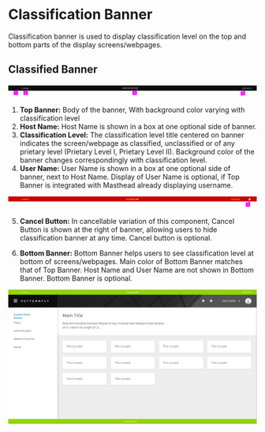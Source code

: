 # Classification Banner

Classification banner is used to display classification level on the top and bottom parts of the display screens/webpages.

## Classified Banner

![](img/black.png)

1. **Top Banner:** Body of the banner, With background color varying with classification level
2. **Host Name:** Host Name is shown in a box at one optional side of banner.
3. **Classification Level:** The classification level title centered on banner indicates the screen/webpage as classified, unclassified or of any prietary level (Prietary Level I, Prietary Level II). Background color of the banner changes correspondingly with classification level.
4. **User Name:** User Name is shown in a box at one optional side of banner, next to Host Name. Display of User Name is optional, if Top Banner is integrated with Masthead already displaying username. 

![](img/red_close.png)

5. **Cancel Button:** In cancellable variation of this component, Cancel Button is shown at the right of banner, allowing users to hide classification banner at any time. Cancel button is optional.

6. **Bottom Banner:** Bottom Banner helps users to see classification level at bottom of screens/webpages. Main color of Bottom Banner matches that of Top Banner. Host Name and User Name are not shown in Bottom Banner. Bottom Banner is optional.

![](img/green.png)

